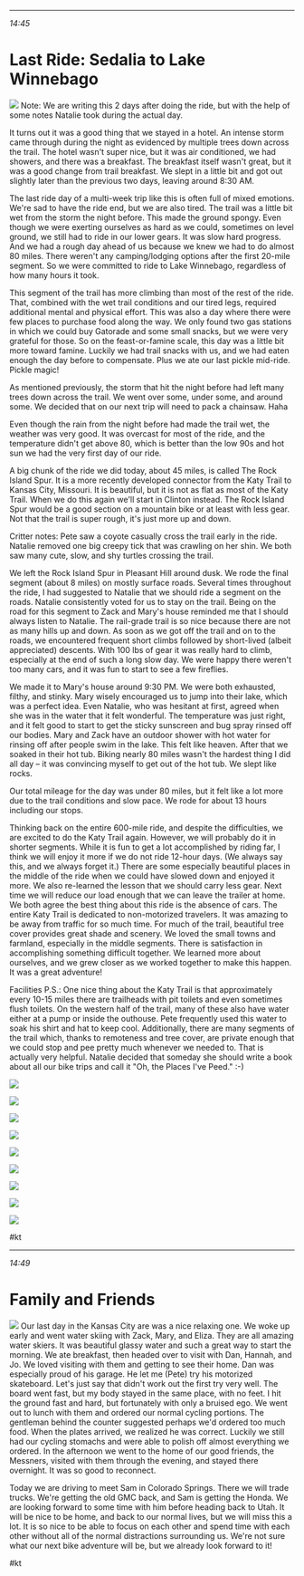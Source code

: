 ********
*14:45*

# Last Ride: Sedalia to Lake Winnebago
![](http://ride.whitings.org/wp-content/uploads/2022/06/img_0347.jpg) 
Note: We are writing this 2 days after doing the ride, but with the help of some notes Natalie took during the actual day.

 It turns out it was a good thing that we stayed in a hotel. An intense storm came through during the night as evidenced by multiple trees down across the trail. The hotel wasn't super nice, but it was air conditioned, we had showers, and there was a breakfast. The breakfast itself wasn't great, but it was a good change from trail breakfast. We slept in a little bit and got out slightly later than the previous two days, leaving around 8:30 AM.

 The last ride day of a multi-week trip like this is often full of mixed emotions. We're sad to have the ride end, but we are also tired. The trail was a little bit wet from the storm the night before. This made the ground spongy. Even though we were exerting ourselves as hard as we could, sometimes on level ground, we still had to ride in our lower gears. It was slow hard progress. And we had a rough day ahead of us because we knew we had to do almost 80 miles. There weren't any camping/lodging options after the first 20-mile segment. So we were committed to ride to Lake Winnebago, regardless of how many hours it took. 

 This segment of the trail has more climbing than most of the rest of the ride. That, combined with the wet trail conditions and our tired legs, required  additional mental and physical effort. This was also a day where there were few places to purchase food along the way. We only found two gas stations in which we could buy Gatorade and some small snacks, but we were very grateful for those. So on the feast-or-famine scale, this day was a little bit more toward famine. Luckily we had trail snacks with us, and we had eaten enough the day before to compensate. Plus we ate our last pickle mid-ride. Pickle magic!

 As mentioned previously, the storm that hit the night before had left many trees down across the trail. We went over some, under some, and around some. We decided that on our next trip will need to pack a chainsaw. Haha 

 Even though the rain from the night before had made the trail wet, the weather was very good. It was overcast for most of the ride, and the temperature didn't get above 80, which is better than the low 90s and hot sun we had the very first day of our ride.

 A big chunk of the ride we did today, about 45 miles, is called The Rock Island Spur. It is a more recently developed connector from the Katy Trail to Kansas City, Missouri. It is beautiful, but it is not as flat as most of the Katy Trail. When we do this again we'll start in Clinton instead. The Rock Island Spur would be a good section on a mountain bike or at least with less gear. Not that the trail is super rough, it's just more up and down.

 Critter notes: Pete saw a coyote casually cross the trail early in the ride. Natalie removed one big creepy tick that was crawling on her shin. We both saw many cute, slow, and shy turtles crossing the trail.

 We left the Rock Island Spur in Pleasant Hill around dusk. We rode the final segment (about 8 miles) on mostly surface roads. Several times throughout the ride, I had suggested to Natalie that we should ride a segment on the roads. Natalie consistently voted for us to stay on the trail. Being on the road for this segment to Zack and Mary's house reminded me that I should always listen to Natalie. The rail-grade trail is so nice because there are not as many hills up and down. As soon as we got off the trail and on to the roads, we encountered frequent short climbs followed by short-lived (albeit appreciated) descents. With 100 lbs of gear it was really hard to climb, especially at the end of such a long slow day. We were happy there weren't too many cars, and it was fun to start to see a few fireflies.

 We made it to Mary's house around 9:30 PM. We were both exhausted, filthy, and stinky. Mary wisely encouraged us to jump into their lake, which was a perfect idea. Even Natalie, who was hesitant at first, agreed when she was in the water that it felt wonderful. The temperature was just right, and it felt good to start to get the sticky sunscreen and bug spray rinsed off our bodies. Mary and Zack have an outdoor shower with hot water for rinsing off after people swim in the lake. This felt like heaven. After that we soaked in their hot tub. Biking nearly 80 miles wasn't the hardest thing I did all day – it was convincing myself to get out of the hot tub. We slept like rocks.

 Our total mileage for the day was under 80 miles, but it felt like a lot more due to the trail conditions and slow pace. We rode for about 13 hours including our stops. 

 Thinking back on the entire 600-mile ride, and despite the difficulties, we are excited to do the Katy Trail again. However, we will probably do it in shorter segments. While it is fun to get a lot accomplished by riding far, I think we will enjoy it more if we do not ride 12-hour days. (We always say this, and we always forget it.) There are some especially beautiful places in the middle of the ride when we could have slowed down and enjoyed it more. We also re-learned the lesson that we should carry less gear. Next time we will reduce our load enough that we can leave the trailer at home. We both agree the best thing about this ride is the absence of cars. The entire Katy Trail is dedicated to non-motorized travelers. It was amazing to be away from traffic for so much time. For much of the trail, beautiful tree cover provides great shade and scenery. We loved the small towns and farmland, especially in the middle segments. There is satisfaction in accomplishing something difficult together. We learned more about ourselves, and we grew closer as we worked together to make this happen. It was a great adventure!

 Facilities P.S.: One nice thing about the Katy Trail is that approximately every 10-15 miles there are trailheads with pit toilets and even sometimes flush toilets. On the western half of the trail, many of these also have water either at a pump or inside the outhouse. Pete frequently used this water to soak his shirt and hat to keep cool. Additionally, there are many segments of the trail which, thanks to remoteness and tree cover, are private enough that we could stop and pee pretty much whenever we needed to. That is actually very helpful. Natalie decided that someday she should write a book about all our bike trips and call it "Oh, the Places I've Peed." :-)

 
![](https://ride.whitings.org/wp-content/uploads/2022/06/wp-1654906656609-scaled.jpg)
 
![](https://ride.whitings.org/wp-content/uploads/2022/06/wp-1654906656674-scaled.jpg)
 
![](https://ride.whitings.org/wp-content/uploads/2022/06/wp-1654906656695-scaled.jpg)
 
![](https://ride.whitings.org/wp-content/uploads/2022/06/wp-1654906656650-scaled.jpg)
 
![](https://ride.whitings.org/wp-content/uploads/2022/06/wp-1654906656545-scaled.jpg)
 
![](https://ride.whitings.org/wp-content/uploads/2022/06/wp-1654906656509-scaled.jpg)
 
![](https://ride.whitings.org/wp-content/uploads/2022/06/wp-1654906656587-scaled.jpg)
 
![](https://ride.whitings.org/wp-content/uploads/2022/06/wp-1654906656570-scaled.jpg)
 
![](https://ride.whitings.org/wp-content/uploads/2022/06/wp-1654906656634-scaled.jpg)

#kt


********
*14:49*

# Family and Friends
![](http://ride.whitings.org/wp-content/uploads/2022/06/img_0354.jpg) 
Our last day in the Kansas City are was a nice relaxing one. We woke up early and went water skiing with Zack, Mary, and Eliza. They are all amazing water skiers. It was beautiful glassy water and such a great way to start the morning. We ate breakfast, then headed over to visit with Dan, Hannah, and Jo. We loved visiting with them and getting to see their home. Dan was especially proud of his garage. He let me (Pete) try his motorized skateboard. Let's just say that didn't work out the first try very well. The board went fast, but my body stayed in the same place, with no feet. I hit the ground fast and hard, but fortunately with only a bruised ego. We went out to lunch with them and ordered our normal cycling portions. The gentleman behind the counter suggested perhaps we'd ordered too much food. When the plates arrived, we realized he was  correct. Luckily we still had our cycling stomachs and were able to polish off almost everything we ordered. In the afternoon we went to the home of our good friends, the Messners, visited with them through the evening, and stayed there overnight. It was so good to reconnect.

 Today we are driving to meet Sam in Colorado Springs. There we will trade trucks. We're getting the old GMC back, and Sam is getting the Honda. We are looking forward to some time with him before heading back to Utah. It will be nice to be home, and back to our normal lives, but we will miss this a lot. It is so nice to be able to focus on each other and spend time with each other without all of the normal distractions surrounding us. We're not sure what our next bike adventure will be, but we already look forward to it!


#kt